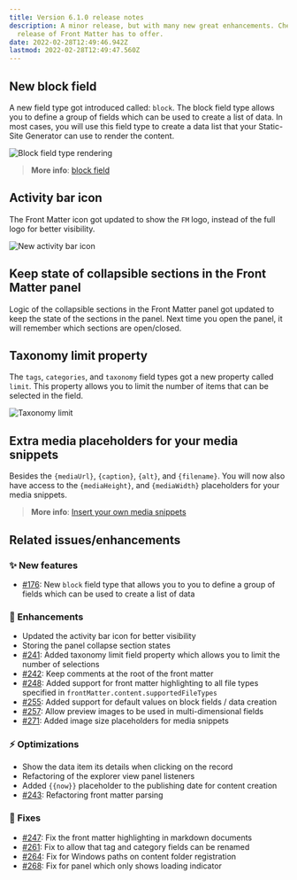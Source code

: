 ```yaml
---
title: Version 6.1.0 release notes
description: A minor release, but with many new great enhancements. Check what v6.1.0
  release of Front Matter has to offer.
date: 2022-02-28T12:49:46.942Z
lastmod: 2022-02-28T12:49:47.560Z
---
```

<!-- markdownlint-disable MD013 MD041-->
## New block field
<!-- markdownlint-enable MD041-->
A new field type got introduced called: `block`. The block field type allows you to define a group of fields which can be used to create a list of data. In most cases, you will use this field type to create a data list that your Static-Site Generator can use to render the content.

![Block field type rendering](/assets/block-field-type.png)

> **More info**: [block field](/docs/content-creation/fields#block)

## Activity bar icon

The Front Matter icon got updated to show the `FM` logo, instead of the full logo for better visibility.

![New activity bar icon](/assets/activity-bar-icon.png)

## Keep state of collapsible sections in the Front Matter panel

Logic of the collapsible sections in the Front Matter panel got updated to keep the state of the sections in the panel. Next time you open the panel, it will remember which sections are open/closed.

## Taxonomy limit property

The `tags`, `categories`, and `taxonomy` field types got a new property called `limit`. This property allows you to limit the number of items that can be selected in the field.

![Taxonomy limit](/assets/tags-limit.png)

## Extra media placeholders for your media snippets

Besides the `{mediaUrl}`, `{caption}`, `{alt}`, and `{filename}`. You will now also have access to the `{mediaHeight}`, and `{mediaWidth}` placeholders for your media snippets.

> **More info**: [Insert your own media snippets](/docs/markdown#insert-your-own-media-snippet)

## Related issues/enhancements

### ✨ New features

- [#176](https://github.com/estruyf/vscode-front-matter/issues/176): New `block` field type that allows you to you to define a group of fields which can be used to create a list of data

### 🎨 Enhancements

- Updated the activity bar icon for better visibility
- Storing the panel collapse section states
- [#241](https://github.com/estruyf/vscode-front-matter/issues/241): Added taxonomy limit field property which allows you to limit the number of selections
- [#242](https://github.com/estruyf/vscode-front-matter/issues/242): Keep comments at the root of the front matter
- [#248](https://github.com/estruyf/vscode-front-matter/issues/248): Added support for front matter highlighting to all file types specified in `frontMatter.content.supportedFileTypes`
- [#255](https://github.com/estruyf/vscode-front-matter/issues/255): Added support for default values on block fields / data creation
- [#257](https://github.com/estruyf/vscode-front-matter/issues/257): Allow preview images to be used in multi-dimensional fields
- [#271](https://github.com/estruyf/vscode-front-matter/issues/271): Added image size placeholders for media snippets

### ⚡️ Optimizations

- Show the data item its details when clicking on the record
- Refactoring of the explorer view panel listeners
- Added `{{now}}` placeholder to the publishing date for content creation
- [#243](https://github.com/estruyf/vscode-front-matter/issues/243): Refactoring front matter parsing

### 🐞 Fixes

- [#247](https://github.com/estruyf/vscode-front-matter/issues/247): Fix the front matter highlighting in markdown documents
- [#261](https://github.com/estruyf/vscode-front-matter/issues/261): Fix to allow that tag and category fields can be renamed
- [#264](https://github.com/estruyf/vscode-front-matter/issues/264): Fix for Windows paths on content folder registration
- [#268](https://github.com/estruyf/vscode-front-matter/issues/268): Fix for panel which only shows loading indicator

<!-- markdownlint-enable MD013 -->